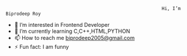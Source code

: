                                                               Hi, I’m Biprodeep Roy
- 👀 I’m interested in Frontend Developer
- 🌱 I’m currently learning C,C++,HTML,PYTHON
- 📫 How to reach me biprodeep2005@gmail.com
- ⚡ Fun fact: I am funny

<!---
biprodeeproy/biprodeeproy is a ✨ special ✨ repository because its `README.md` (this file) appears on your GitHub profile.
You can click the Preview link to take a look at your changes.
--->
